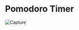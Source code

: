 ﻿# Pomodoro Timer
![Capture](https://user-images.githubusercontent.com/114987949/194809798-251c3cbf-cefa-46a6-8ab3-8d9beeb2bf74.PNG)
